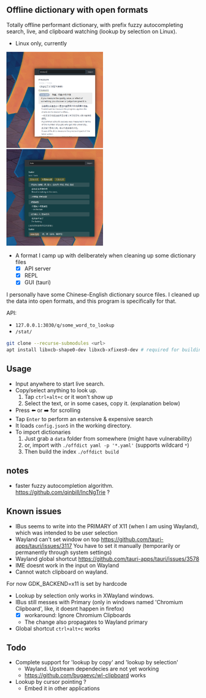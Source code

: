 ## Offline dictionary with open formats

Totally offline performant dictionary, with prefix fuzzy autocompleting search, live, and clipboard watching (lookup by selection on Linux).

- Linux only, currently

<img src="./img/screenshot.png" width="50%">
<img src="./img/screenshot-dark.png" width="50%">

- A format I camp up with deliberately when cleaning up some dictionary files
    - [x] API server
    - [x] REPL
    - [x] GUI (tauri)

I personally have some Chinese-English dictionary source files. I cleaned up the data into open formats, and this program is specifically for that.

API: 
- `127.0.0.1:3030/q/some_word_to_lookup`
- `/stat/`

```sh
git clone --recurse-submodules <url>
apt install libxcb-shape0-dev libxcb-xfixes0-dev # required for building clipboard-master
```

## Usage

- Input anywhere to start live search.
- Copy/select anything to look up.
    1. Tap `ctrl+alt+c` or it won't show up
    2. Select the text, or in some cases, copy it. (explanation below)
- Press ⬅️ or ➡️ for scrolling
- Tap `Enter` to perform an extensive & expensive search
- It loads `config.json5` in the working directory. 
- To import dictionaries
    1. Just grab a `data` folder from somewhere (might have vulnerability)
    2. or, import with `./offdict yaml -p '*.yaml'` (supports wildcard `*`)
    3. Then build the index `./offdict build`

## notes 

- faster fuzzy autocompletion algorithm. https://github.com/qinbill/IncNgTrie ?

## Known issues

- IBus seems to write into the PRIMARY of X11 (when I am using Wayland), which was intended to be user selection
- Wayland can't set window on top https://github.com/tauri-apps/tauri/issues/3117 You have to set it manually (temporarily or permanently through system settings)
- Wayland global shortcut https://github.com/tauri-apps/tauri/issues/3578
- IME doesnt work in the input on Wayland 
- Cannot watch clipboard on wayland.

For now GDK_BACKEND=x11 is set by hardcode

- Lookup by selection only works in XWayland windows.
- IBus still messes with Primary (only in windows named 'Chromium Clipboard', like, it doesnt happen in firefox) 
    - [x] workaround: Ignore Chromium Clipboards 
    - The change also propagates to Wayland primary
- Global shortcut `ctrl+alt+c` works

## Todo

- Complete support for 'lookup by copy' and 'lookup by selection'
    - Wayland. Upstream dependecies are not yet working
    - https://github.com/bugaevc/wl-clipboard works
- Lookup by cursor pointing ?
    - Embed it in other applications 
